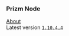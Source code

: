 ### Prizm Node
[About](https://github.com/cryptokult/prizm_book/blob/master/prizm_node/README.md)  
Latest version [`1.10.4.4`](http://tech.prizm.space/files/prizm-dist-1.10.4.4-linux.tgz)
